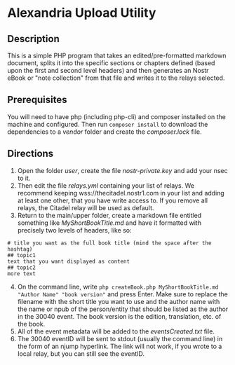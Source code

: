 # Alexandria Upload Utility

## Description

This is a simple PHP program that takes an edited/pre-formatted markdown document, splits it into the specific sections or chapters defined (based upon the first and second level headers) and then generates an Nostr eBook or "note collection" from that file and writes it to the relays selected.

## Prerequisites

You will need to have php (including php-cli) and composer installed on the machine and configured.
Then run ```composer install``` to download the dependencies to a *vendor* folder and create the *composer.lock* file.

## Directions

1. Open the folder *user*, create the file *nostr-private.key* and add your nsec to it.
2. Then edit the file *relays.yml* containing your list of relays. We recommend keeping wss://thecitadel.nostr1.com in your list and adding at least one other, that you have write access to. If you remove all relays, the Citadel relay will be used as default.
3. Return to the main/upper folder, create a markdown file entitled something like *MyShortBookTitle.md* and have it formatted with precisely two levels of headers, like so:
```
# title you want as the full book title (mind the space after the hashtag)
## topic1
text that you want displayed as content
## topic2
more text
```
4. On the command line, write ```php createBook.php MyShortBookTitle.md "Author Name" "book version"``` and press Enter. Make sure to replace the filename with the short title you want to use and the author name with the name or npub of the person/entity that should be listed as the author in the 30040 event. The book version is the edition, translation, etc. of the book.
5. All of the event metadata will be added to the *eventsCreated.txt* file.
6. The 30040 eventID will be sent to stdout (usually the command line) in the form of an njump hyperlink. The link will not work, if you wrote to a local relay, but you can still see the eventID.